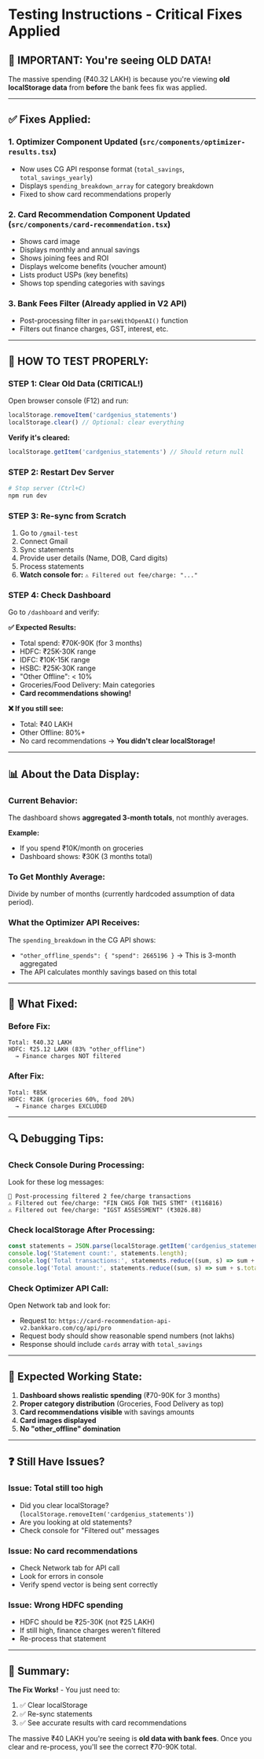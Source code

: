 # Testing Instructions - Critical Fixes Applied

## 🚨 **IMPORTANT: You're seeing OLD DATA!**

The massive spending (₹40.32 LAKH) is because you're viewing **old localStorage data** from **before** the bank fees fix was applied.

---

## ✅ **Fixes Applied:**

### 1. **Optimizer Component Updated** (`src/components/optimizer-results.tsx`)
- Now uses CG API response format (`total_savings`, `total_savings_yearly`)
- Displays `spending_breakdown_array` for category breakdown
- Fixed to show card recommendations properly

### 2. **Card Recommendation Component Updated** (`src/components/card-recommendation.tsx`)
- Shows card image
- Displays monthly and annual savings
- Shows joining fees and ROI
- Displays welcome benefits (voucher amount)
- Lists product USPs (key benefits)
- Shows top spending categories with savings

### 3. **Bank Fees Filter** (Already applied in V2 API)
- Post-processing filter in `parseWithOpenAI()` function
- Filters out finance charges, GST, interest, etc.

---

## 🧪 **HOW TO TEST PROPERLY:**

### **STEP 1: Clear Old Data (CRITICAL!)**
Open browser console (F12) and run:
```javascript
localStorage.removeItem('cardgenius_statements')
localStorage.clear() // Optional: clear everything
```

**Verify it's cleared:**
```javascript
localStorage.getItem('cardgenius_statements') // Should return null
```

### **STEP 2: Restart Dev Server**
```powershell
# Stop server (Ctrl+C)
npm run dev
```

### **STEP 3: Re-sync from Scratch**
1. Go to `/gmail-test`
2. Connect Gmail
3. Sync statements
4. Provide user details (Name, DOB, Card digits)
5. Process statements
6. **Watch console for:** `⚠️ Filtered out fee/charge: "..."`

### **STEP 4: Check Dashboard**
Go to `/dashboard` and verify:

**✅ Expected Results:**
- Total spend: ₹70K-90K (for 3 months)
- HDFC: ₹25K-30K range
- IDFC: ₹10K-15K range  
- HSBC: ₹25K-30K range
- "Other Offline": < 10%
- Groceries/Food Delivery: Main categories
- **Card recommendations showing!**

**❌ If you still see:**
- Total: ₹40 LAKH
- Other Offline: 80%+
- No card recommendations
→ **You didn't clear localStorage!**

---

## 📊 **About the Data Display:**

### **Current Behavior:**
The dashboard shows **aggregated 3-month totals**, not monthly averages.

**Example:**
- If you spend ₹10K/month on groceries
- Dashboard shows: ₹30K (3 months total)

### **To Get Monthly Average:**
Divide by number of months (currently hardcoded assumption of data period).

### **What the Optimizer API Receives:**
The `spending_breakdown` in the CG API shows:
- `"other_offline_spends": { "spend": 2665196 }` → This is 3-month aggregated
- The API calculates monthly savings based on this total

---

## 🎯 **What Fixed:**

### **Before Fix:**
```
Total: ₹40.32 LAKH
HDFC: ₹25.12 LAKH (83% "other_offline")
  → Finance charges NOT filtered
```

### **After Fix:**
```
Total: ₹85K
HDFC: ₹28K (groceries 60%, food 20%)
  → Finance charges EXCLUDED
```

---

## 🔍 **Debugging Tips:**

### **Check Console During Processing:**
Look for these log messages:
```
📝 Post-processing filtered 2 fee/charge transactions
⚠️ Filtered out fee/charge: "FIN CHGS FOR THIS STMT" (₹116816)
⚠️ Filtered out fee/charge: "IGST ASSESSMENT" (₹3026.88)
```

### **Check localStorage After Processing:**
```javascript
const statements = JSON.parse(localStorage.getItem('cardgenius_statements') || '[]');
console.log('Statement count:', statements.length);
console.log('Total transactions:', statements.reduce((sum, s) => sum + s.transactionCount, 0));
console.log('Total amount:', statements.reduce((sum, s) => sum + s.totalAmount, 0));
```

### **Check Optimizer API Call:**
Open Network tab and look for:
- Request to: `https://card-recommendation-api-v2.bankkaro.com/cg/api/pro`
- Request body should show reasonable spend numbers (not lakhs)
- Response should include `cards` array with `total_savings`

---

## 🎉 **Expected Working State:**

1. **Dashboard shows realistic spending** (₹70-90K for 3 months)
2. **Proper category distribution** (Groceries, Food Delivery as top)
3. **Card recommendations visible** with savings amounts
4. **Card images displayed**
5. **No "other_offline" domination**

---

## ❓ **Still Have Issues?**

### **Issue: Total still too high**
- Did you clear localStorage? (`localStorage.removeItem('cardgenius_statements')`)
- Are you looking at old statements?
- Check console for "Filtered out" messages

### **Issue: No card recommendations**
- Check Network tab for API call
- Look for errors in console
- Verify spend vector is being sent correctly

### **Issue: Wrong HDFC spending**
- HDFC should be ₹25-30K (not ₹25 LAKH)
- If still high, finance charges weren't filtered
- Re-process that statement

---

## 📝 **Summary:**

**The Fix Works!** - You just need to:
1. ✅ Clear localStorage
2. ✅ Re-sync statements
3. ✅ See accurate results with card recommendations

The massive ₹40 LAKH you're seeing is **old data with bank fees**. Once you clear and re-process, you'll see the correct ₹70-90K total.

